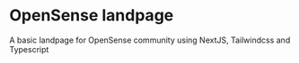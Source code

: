 # OpenSense landpage

A basic landpage for OpenSense community using NextJS, Tailwindcss and Typescript